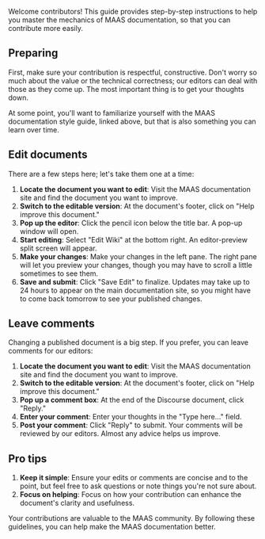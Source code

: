 Welcome contributors! This guide provides step-by-step instructions to help you master the mechanics of MAAS documentation, so that you can contribute more easily.

## Preparing

First, make sure your contribution is respectful, constructive.  Don't worry so much about the value or the technical correctness; our editors can deal with those as they come up.  The most important thing is to get your thoughts down.

At some point, you'll want to familiarize yourself with the MAAS documentation style guide, linked above, but that is also something you can learn over time.

## Edit documents

There are a few steps here; let's take them one at a time:

1. **Locate the document you want to edit**: Visit the MAAS documentation site and find the document you want to improve.
2. **Switch to the editable version**: At the document's footer, click on "Help improve this document."
3. **Pop up the editor**: Click the pencil icon below the title bar. A pop-up window will open.
4. **Start editing**: Select "Edit Wiki" at the bottom right. An editor-preview split screen will appear. 
5. **Make your changes**: Make your changes in the left pane.  The right pane will let you preview your changes, though you may have to scroll a little sometimes to see them.
6. **Save and submit**: Click "Save Edit" to finalize. Updates may take up to 24 hours to appear on the main documentation site, so you might have to come back tomorrow to see your published changes.

## Leave comments

Changing a published document is a big step.  If you prefer, you can leave comments for our editors:

1. **Locate the document you want to edit**: Visit the MAAS documentation site and find the document you want to improve.
2. **Switch to the editable version**: At the document's footer, click on "Help improve this document."
3. **Pop up a comment box**: At the end of the Discourse document, click "Reply." 
4. **Enter your comment**: Enter your thoughts in the "Type here…" field.
5. **Post your comment**: Click "Reply" to submit. Your comments will be reviewed by our editors. Almost any advice helps us improve.

## Pro tips

1. **Keep it simple**: Ensure your edits or comments are concise and to the point, but feel free to ask questions or note things you're not sure about.
2. **Focus on helping**: Focus on how your contribution can enhance the document's clarity and usefulness.

Your contributions are valuable to the MAAS community. By following these guidelines, you can help make the MAAS documentation better.

